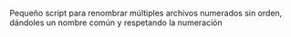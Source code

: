Pequeño script para renombrar múltiples archivos numerados sin orden, dándoles un nombre común y respetando la numeración
